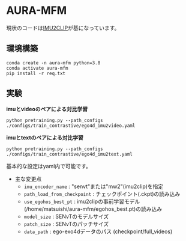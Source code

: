# AURA-MFM
現状のコードは[IMU2CLIP](https://github.com/facebookresearch/imu2clip)が基になっています。
## 環境構築
```
conda create -n aura-mfm python=3.8
conda activate aura-mfm
pip install -r req.txt
```

## 実験
**imuとvideoのペアによる対比学習**
```
python pretraining.py --path_configs ./configs/train_contrastive/ego4d_imu2video.yaml
```

**imuとtextのペアによる対比学習**
```
python pretraining.py --path_configs ./configs/train_contrastive/ego4d_imu2text.yaml
```
基本的な設定はyaml内で可能です。
+ 主な変更点
  * `imu_encoder_name` : "senvt"または"mw2"(imu2clip)を指定
  * `path_load_from_checkpoint` : チェックポイント(.ckpt)の読み込み
  * `use_egohos_best_pt` : imu2clipの事前学習モデル(/home/matsuishi/aura-mfm/egohos_best.pt)の読み込み
  * `model_size` : SENvTのモデルサイズ
  * `patch_size` : SENvTのパッチサイズ
  * `data_path` : ego-exo4dデータのパス (checkpoint/full_videos)

